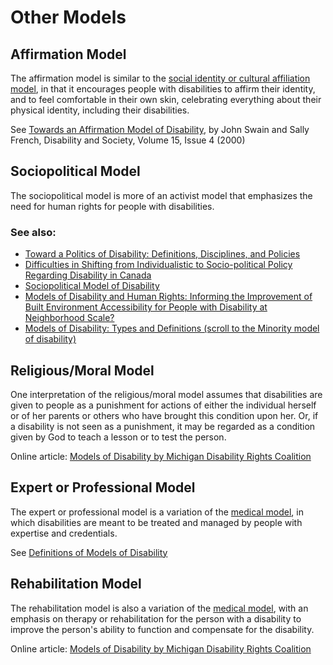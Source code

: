 # Other Models

## Affirmation Model

The affirmation model is similar to the [social identity or cultural affiliation model](social-identity-or-cultural-affiliation-model.md), in that it encourages people with disabilities to affirm their identity, and to feel comfortable in their own skin, celebrating everything about their physical identity, including their disabilities.

See [Towards an Affirmation Model of Disability](http://www.tandfonline.com/doi/abs/10.1080/09687590050058189), by John Swain and Sally French, Disability and Society, Volume 15, Issue 4 (2000)

## Sociopolitical Model

The sociopolitical model is more of an activist model that emphasizes the need for human rights for people with disabilities.

### See also:

- [Toward a Politics of Disability: Definitions, Disciplines, and Policies](https://www.independentliving.org/docs4/hahn2.html)
- [Difficulties in Shifting from Individualistic to Socio-political Policy Regarding Disability in Canada](https://www.tandfonline.com/doi/abs/10.1080/02674649066780021?journalCode=cdso19/)
- [Sociopolitical Model of Disability](http://libguides.bellevue.edu/c.php?g=148519&p=973869)
- [Models of Disability and Human Rights: Informing the Improvement of Built Environment Accessibility for People with Disability at Neighborhood Scale?](https://www.mdpi.com/2075-471X/7/1/10/pdf) 
- [Models of Disability: Types and Definitions (scroll to the Minority model of disability)](https://www.disabled-world.com/definitions/disability-models.php)

## Religious/Moral Model

One interpretation of the religious/moral model assumes that disabilities are given to people as a punishment for actions of either the individual herself or of her parents or others who have brought this condition upon her. Or, if a disability is not seen as a punishment, it may be regarded as a condition given by God to teach a lesson or to test the person.

Online article: [Models of Disability by Michigan Disability Rights Coalition](http://www.bahaistudies.net/neurelitism/library/models_of_disability.pdf)

## Expert or Professional Model

The expert or professional model is a variation of the [medical model](medical-model.md), in which disabilities are meant to be treated and managed by people with expertise and credentials.

See [Definitions of Models of Disability](http://www.disabled-world.com/definitions/disability-models.php)

## Rehabilitation Model

The rehabilitation model is also a variation of the [medical model](medical-model.md), with an emphasis on therapy or rehabilitation for the person with a disability to improve the person's ability to function and compensate for the disability.

Online article: [Models of Disability by Michigan Disability Rights Coalition](http://www.bahaistudies.net/neurelitism/library/models_of_disability.pdf)